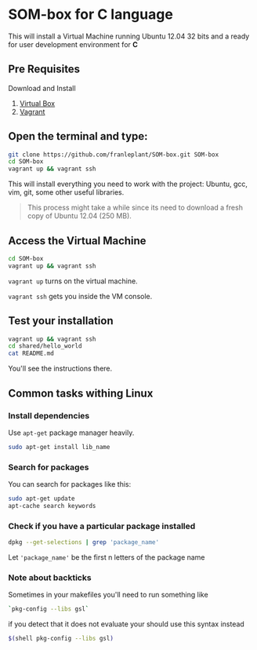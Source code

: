 SOM-box for C language
======================


This will install a Virtual Machine running Ubuntu 12.04 32 bits
and a ready for user development environment for **C**

## Pre Requisites

Download and Install

1. [Virtual Box](https://www.virtualbox.org/wiki/Downloads)
2. [Vagrant](http://www.vagrantup.com/downloads.html)


## Open the terminal and type:

```bash
git clone https://github.com/franleplant/SOM-box.git SOM-box
cd SOM-box
vagrant up && vagrant ssh
```

This will install everything you need to work with the project:
Ubuntu, gcc, vim, git, some other useful libraries.


> This process might take a while since its need to download
a fresh copy of Ubuntu 12.04 (250 MB).

## Access the Virtual Machine

```bash
cd SOM-box
vagrant up && vagrant ssh
```

`vagrant up` turns on the virtual machine.

`vagrant ssh` gets you inside the VM console.


## Test your installation

```bash
vagrant up && vagrant ssh
cd shared/hello_world
cat README.md
```

You'll see the instructions there.



## Common tasks withing Linux


### Install dependencies

Use `apt-get` package manager heavily.

```bash
sudo apt-get install lib_name
```

### Search for packages 

You can search for packages like this:

```bash
sudo apt-get update
apt-cache search keywords
```


### Check if you have a particular package installed

```bash
dpkg --get-selections | grep 'package_name'
```
Let `'package_name'` be the first n letters of the package name


### Note about backticks

Sometimes in your makefiles you'll need to run something like

```bash
`pkg-config --libs gsl`
```

if you detect that it does not evaluate your should use this syntax instead

```bash
$(shell pkg-config --libs gsl)
```